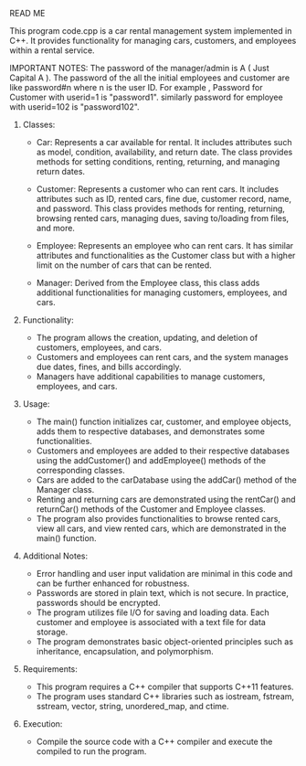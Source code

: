 READ ME

This program code.cpp is a car rental management system implemented in C++. It provides functionality for managing cars, customers, and employees within a rental service.

IMPORTANT NOTES:
The password of the manager/admin is A ( Just Capital A ).
The password of the all the initial employees and customer are like password#n where n is the user ID.
For example , Password for Customer with userid=1 is "password1".
similarly password for employee with userid=102 is "password102".


1. Classes:
   - Car: Represents a car available for rental. It includes attributes such as model, condition, availability, and return date. The class provides methods for setting conditions, renting, returning, and managing return dates.

   - Customer: Represents a customer who can rent cars. It includes attributes such as ID, rented cars, fine due, customer record, name, and password. This class provides methods for renting, returning, browsing rented cars, managing dues, saving to/loading from files, and more.

   - Employee: Represents an employee who can rent cars. It has similar attributes and functionalities as the Customer class but with a higher limit on the number of cars that can be rented.
     
   - Manager: Derived from the Employee class, this class adds additional functionalities for managing customers, employees, and cars.

2. Functionality:
   - The program allows the creation, updating, and deletion of customers, employees, and cars.
   - Customers and employees can rent cars, and the system manages due dates, fines, and bills accordingly.
   - Managers have additional capabilities to manage customers, employees, and cars.

3. Usage:
   - The main() function initializes car, customer, and employee objects, adds them to respective databases, and demonstrates some functionalities.
   - Customers and employees are added to their respective databases using the addCustomer() and addEmployee() methods of the corresponding classes.
   - Cars are added to the carDatabase using the addCar() method of the Manager class.
   - Renting and returning cars are demonstrated using the rentCar() and returnCar() methods of the Customer and Employee classes.
   - The program also provides functionalities to browse rented cars, view all cars, and view rented cars, which are demonstrated in the main() function.

4. Additional Notes:
   - Error handling and user input validation are minimal in this code and can be further enhanced for robustness.
   - Passwords are stored in plain text, which is not secure. In practice, passwords should be encrypted.
   - The program utilizes file I/O for saving and loading data. Each customer and employee is associated with a text file for data storage.
   - The program demonstrates basic object-oriented principles such as inheritance, encapsulation, and polymorphism.

5. Requirements:
   - This program requires a C++ compiler that supports C++11 features.
   - The program uses standard C++ libraries such as iostream, fstream, sstream, vector, string, unordered_map, and ctime.

6. Execution:
   - Compile the source code with a C++ compiler and execute the compiled to run the program.

